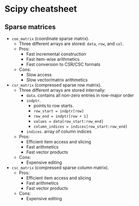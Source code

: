 # Scipy cheatsheet

## Sparse matrices

- `coo_matrix` (coordinate sparse matrix).
  - Three different arrays are stored: `data`, `row`, and `col`.
  - Pros:
    - Fast incremental construction
    - Fast item-wise arithmetics
    - Fast conversion to CSR/CSC formats
  - Cons:
    - Slow access
    - Slow vector/matrix arithmetics
- `csr_matrix` (compressed sparse row matrix).
  - Three different arrays are stored internally:
    - `data`. contains all non-zero entries in row-major order
    - `indptr`.
      - points to row starts.
      - `row_start = indptr[row]`
      - `row_end = indptr[row + 1]`
      - `values = data[row_start:row_end]`
      - `column_indices = indices[row_start:row_end]`
    - `indices`. array of column indices
  - Pros:
    - Efficient item access and slicing
    - Fast arithmetics
    - Fast vector products
  - Cons:
    - Expensive editing
- `csc_matrix` (compressed sparse column matrix).
  - Pros:
    - Efficient item access and slicing
    - Fast arithmetics
    - Fast vector products
  - Cons:
    - Expensive editing
